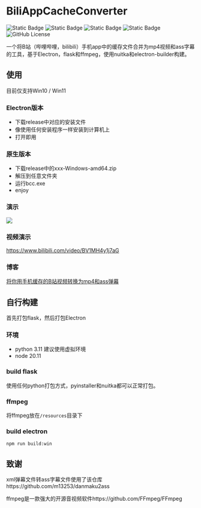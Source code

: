 # BiliAppCacheConverter

![Static Badge](https://img.shields.io/badge/node-%3E%3D20.11.0-blue)
![Static Badge](https://img.shields.io/badge/npm-%3E%3D10.2.0-blue)
![Static Badge](https://img.shields.io/badge/electron-%20%5E28.2.0-blue)
![Static Badge](https://img.shields.io/badge/vue-%5E3.4.15-green)
![GitHub License](https://img.shields.io/github/license/BlueCitizens/bilibili-app-cache-converter)

一个将B站（哔哩哔哩，bilibili）手机app中的缓存文件合并为mp4视频和ass字幕的工具，基于Electron，flask和ffmpeg，使用nuitka和electron-builder构建。

## 使用
目前仅支持Win10 / Win11

### Electron版本
- 下载release中对应的安装文件
- 像使用任何安装程序一样安装到计算机上
- 打开即用

### 原生版本
- 下载release中的xxx-Windows-amd64.zip
- 解压到任意文件夹
- 运行bcc.exe
- enjoy

### 演示
[![](https://github.com/BlueCitizens/bilibili-app-cache-converter/blob/master/screenrecord.gif)](https://github.com/BlueCitizens/bilibili-app-cache-converter/blob/master/screenrecord.gif)

### 视频演示
https://www.bilibili.com/video/BV1MH4y1j7aG

### 博客
[将你用手机缓存的B站视频转换为mp4和ass弹幕](https://blog.bckun.top/posts/20240303%E5%B0%86%E4%BD%A0%E7%94%A8%E6%89%8B%E6%9C%BA%E7%BC%93%E5%AD%98%E7%9A%84B%E7%AB%99%E8%A7%86%E9%A2%91%E8%BD%AC%E6%8D%A2%E4%B8%BAmp4%E5%92%8Cass%E5%BC%B9%E5%B9%95.html)

## 自行构建
首先打包flask，然后打包Electron

### 环境
- python 3.11 建议使用虚拟环境
- node 20.11

### build flask
使用任何python打包方式，pyinstaller和nuitka都可以正常打包。

### ffmpeg
将ffmpeg放在```/resources```目录下

### build electron
```
npm run build:win
```

## 致谢
xml弹幕文件转ass字幕文件使用了该仓库https://github.com/m13253/danmaku2ass

ffmpeg是一款强大的开源音视频软件https://github.com/FFmpeg/FFmpeg
